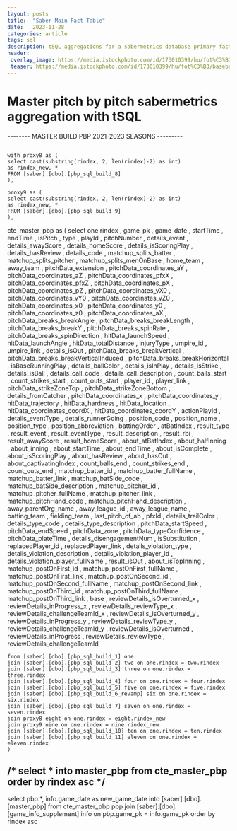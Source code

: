 ```yaml
---
layout: posts
title:  "Saber Main Fact Table"
date:   2023-11-28
categories: article
tags: sql
description: tSQL aggregations for a sabermetrics database primary fact table
header:
 overlay_image: https://media.istockphoto.com/id/173010399/hu/fot%C3%B3/baseball-park-eredm%C3%A9nyjelz%C5%91.jpg?s=612x612&w=0&k=20&c=W9X-qgTw00wCm389IW9F43mXMk3QP0uHZ9n6qaZM__o=
 teaser: https://media.istockphoto.com/id/173010399/hu/fot%C3%B3/baseball-park-eredm%C3%A9nyjelz%C5%91.jpg?s=612x612&w=0&k=20&c=W9X-qgTw00wCm389IW9F43mXMk3QP0uHZ9n6qaZM__o=
---
```

# Master pitch by pitch sabermetrics aggregation with tSQL

-------- MASTER BUILD PBP 2021-2023 SEASONS ---------

```

with proxy8 as (
select cast(substring(rindex, 2, len(rindex)-2) as int) 
as rindex_new, *
FROM [saber].[dbo].[pbp_sql_build_8]
), 

proxy9 as (
select cast(substring(rindex, 2, len(rindex)-2) as int) 
as rindex_new, *
FROM [saber].[dbo].[pbp_sql_build_9]
),

```

cte_master_pbp as (
	select one.rindex
		, game_pk
		, game_date
		, startTime
		, endTime
		, isPitch
		, type
		, playId
		, pitchNumber
		, details_event
		, details_awayScore
		, details_homeScore
		, details_isScoringPlay
		, details_hasReview
		, details_code
		, matchup_splits_batter
		, matchup_splits_pitcher
		, matchup_splits_menOnBase
		, home_team
		, away_team
		, pitchData_extension
		, pitchData_coordinates_aY
		, pitchData_coordinates_aZ
		, pitchData_coordinates_pfxX
		, pitchData_coordinates_pfxZ
		, pitchData_coordinates_pX
		, pitchData_coordinates_pZ
		, pitchData_coordinates_vX0
		, pitchData_coordinates_vY0
		, pitchData_coordinates_vZ0
		, pitchData_coordinates_x0
		, pitchData_coordinates_y0
		, pitchData_coordinates_z0
		, pitchData_coordinates_aX
		, pitchData_breaks_breakAngle
		, pitchData_breaks_breakLength
		, pitchData_breaks_breakY
		, pitchData_breaks_spinRate
		, pitchData_breaks_spinDirection
		, hitData_launchSpeed
		, hitData_launchAngle
		, hitData_totalDistance
		, injuryType
		, umpire_id
		, umpire_link
		, details_isOut
		, pitchData_breaks_breakVertical
		, pitchData_breaks_breakVerticalInduced
		, pitchData_breaks_breakHorizontal
		, isBaseRunningPlay
		, details_ballColor
		, details_isInPlay
		, details_isStrike
		, details_isBall
		, details_call_code
		, details_call_description
		, count_balls_start
		, count_strikes_start
		, count_outs_start
		, player_id
		, player_link
		, pitchData_strikeZoneTop
		, pitchData_strikeZoneBottom
		, details_fromCatcher
		, pitchData_coordinates_x
		, pitchData_coordinates_y
		, hitData_trajectory
		, hitData_hardness
		, hitData_location
		, hitData_coordinates_coordX
		, hitData_coordinates_coordY
		, actionPlayId
		, details_eventType
		, details_runnerGoing
		, position_code
		, position_name
		, position_type
		, position_abbreviation
		, battingOrder
		, atBatIndex
		, result_type
		, result_event
		, result_eventType
		, result_description
		, result_rbi
		, result_awayScore
		, result_homeScore
		, about_atBatIndex
		, about_halfInning
		, about_inning
		, about_startTime
		, about_endTime
		, about_isComplete
		, about_isScoringPlay
		, about_hasReview
		, about_hasOut
		, about_captivatingIndex
		, count_balls_end
		, count_strikes_end
		, count_outs_end
		, matchup_batter_id
		, matchup_batter_fullName
		, matchup_batter_link
		, matchup_batSide_code
		, matchup_batSide_description
		, matchup_pitcher_id
		, matchup_pitcher_fullName
		, matchup_pitcher_link
		, matchup_pitchHand_code
		, matchup_pitchHand_description
		, away_parentOrg_name
		, away_league_id
		, away_league_name
		, batting_team
		, fielding_team
		, last_pitch_of_ab
		, pfxId
		, details_trailColor
		, details_type_code
		, details_type_description
		, pitchData_startSpeed
		, pitchData_endSpeed
		, pitchData_zone
		, pitchData_typeConfidence
		, pitchData_plateTime
		, details_disengagementNum
		, isSubstitution
		, replacedPlayer_id
		, replacedPlayer_link
		, details_violation_type
		, details_violation_description
		, details_violation_player_id
		, details_violation_player_fullName
		, result_isOut
		, about_isTopInning
		, matchup_postOnFirst_id
		, matchup_postOnFirst_fullName
		, matchup_postOnFirst_link
		, matchup_postOnSecond_id
		, matchup_postOnSecond_fullName
		, matchup_postOnSecond_link
		, matchup_postOnThird_id
		, matchup_postOnThird_fullName
		, matchup_postOnThird_link
		, base
		, reviewDetails_isOverturned_x
		, reviewDetails_inProgress_x
		, reviewDetails_reviewType_x
		, reviewDetails_challengeTeamId_x
		, reviewDetails_isOverturned_y
		, reviewDetails_inProgress_y
		, reviewDetails_reviewType_y
		, reviewDetails_challengeTeamId_y
		, reviewDetails_isOverturned
		, reviewDetails_inProgress
		, reviewDetails_reviewType
		, reviewDetails_challengeTeamId

	from [saber].[dbo].[pbp_sql_build_1] one
	join [saber].[dbo].[pbp_sql_build_2] two on one.rindex = two.rindex
	join [saber].[dbo].[pbp_sql_build_3] three on one.rindex = three.rindex
	join [saber].[dbo].[pbp_sql_build_4] four on one.rindex = four.rindex
	join [saber].[dbo].[pbp_sql_build_5] five on one.rindex = five.rindex
	join [saber].[dbo].[pbp_sql_build_6_revamp] six on one.rindex = six.rindex
	join [saber].[dbo].[pbp_sql_build_7] seven on one.rindex = seven.rindex
	join proxy8 eight on one.rindex = eight.rindex_new
	join proxy9 nine on one.rindex = nine.rindex_new
	join [saber].[dbo].[pbp_sql_build_10] ten on one.rindex = ten.rindex
	join [saber].[dbo].[pbp_sql_build_11] eleven on one.rindex = eleven.rindex
	)

/* 
select * into master_pbp
from cte_master_pbp
order by rindex asc
*/
-----

select pbp.*, info.game_date as new_game_date
into [saber].[dbo].[master_pbp]
from cte_master_pbp pbp
join [saber].[dbo].[game_info_supplement] info on pbp.game_pk = info.game_pk
order by rindex asc

